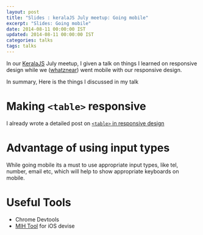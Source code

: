 ```yaml
---
layout: post
title: "Slides : keralaJS July meetup: Going mobile"
excerpt: "Slides: Going mobile"
date: 2014-08-11 00:00:00 IST
updated: 2014-08-11 00:00:00 IST
categories: talks
tags: talks
---
```


In our [KeralaJS](http://keralajs.org) July meetup, I given a talk on things I learned on responsive design while we ([whatznear](https://whatznear.com)) went mobile with our responsive design.

In summary, Here is the things I discussed in my talk

# Making `<table>` responsive
I already wrote a detailed post on [`<table>` in responsive design](/2014/07/css-table-in-responsive-design.html)

# Advantage of using input types
While going mobile its a must to use appropriate input types, like tel, number, email etc, which will help to show appropriate keyboards on mobile.

# Useful Tools
* Chrome Devtools
* [MIH Tool](http://www.iunbug.com/mihtool) for iOS devise

<script async class="speakerdeck-embed" data-id="4a59ab0000460132d23e26e027f8fa10" data-ratio="1.29456384323641" src="//speakerdeck.com/assets/embed.js"></script>